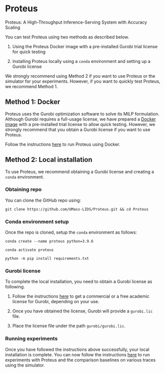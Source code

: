 # Proteus
Proteus: A High-Throughput Inference-Serving System with Accuracy Scaling

You can test Proteus using two methods as described below.

1. Using the Proteus Docker image with a pre-installed Gurobi trial license for quick testing

2. Installing Proteus locally using a `conda` environment and setting up a Gurobi license

We strongly recommend using Method 2 if you want to use Proteus or the simulator for your experiments. However, if you want to quickly test Proteus, we recommend Method 1.

## Method 1: Docker

Proteus uses the Gurobi optimization software to solve its MILP formulation. Although Gurobi requires a full-usage license, we have prepared a [Docker image](https://hub.docker.com/r/sohaibahmad759/proteus) with a pre-installed trial license to allow quick testing. However, we strongly recommend that you obtain a Gurobi license if you want to use Proteus.

Follow the instructions [here](DOCKER.md) to run Proteus using Docker.

## Method 2: Local installation

To use Proteus, we recommend obtaining a Gurobi license and creating a `conda` environment.

### Obtaining repo

You can clone the GitHub repo using:

`git clone https://github.com/UMass-LIDS/Proteus.git && cd Proteus`

### Conda environment setup

Once the repo is cloned, setup the `conda` environment as follows:

`conda create --name proteus python=3.9.6`

`conda activate proteus`

`python -m pip install requirements.txt`

### Gurobi license

To complete the local installation, you need to obtain a Gurobi license as following.

1. Follow the instructions [here](https://www.gurobi.com/solutions/licensing/) to get a commercial or a free academic license for Gurobi, depending on your use.

2. Once you have obtained the license, Gurobi will provide a `gurobi.lic` file.

3. Place the license file under the path `gurobi/gurobi.lic`.

### Running experiments

Once you have followed the instructions above successfully, your local installation is complete. You can now follow the instructions [here](EXAMPLES.md) to run experiments with Proteus and the comparison baselines on various traces using the simulator.
